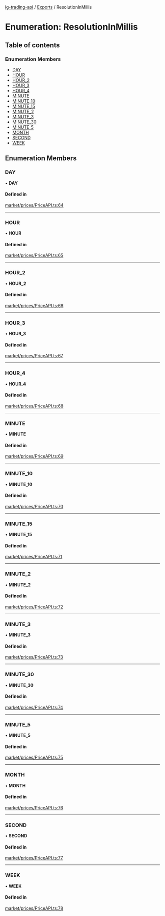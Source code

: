 [ig-trading-api](../README.md) / [Exports](../modules.md) / ResolutionInMillis

# Enumeration: ResolutionInMillis

## Table of contents

### Enumeration Members

- [DAY](ResolutionInMillis.md#day)
- [HOUR](ResolutionInMillis.md#hour)
- [HOUR_2](ResolutionInMillis.md#hour_2)
- [HOUR_3](ResolutionInMillis.md#hour_3)
- [HOUR_4](ResolutionInMillis.md#hour_4)
- [MINUTE](ResolutionInMillis.md#minute)
- [MINUTE_10](ResolutionInMillis.md#minute_10)
- [MINUTE_15](ResolutionInMillis.md#minute_15)
- [MINUTE_2](ResolutionInMillis.md#minute_2)
- [MINUTE_3](ResolutionInMillis.md#minute_3)
- [MINUTE_30](ResolutionInMillis.md#minute_30)
- [MINUTE_5](ResolutionInMillis.md#minute_5)
- [MONTH](ResolutionInMillis.md#month)
- [SECOND](ResolutionInMillis.md#second)
- [WEEK](ResolutionInMillis.md#week)

## Enumeration Members

### DAY

• **DAY**

#### Defined in

[market/prices/PriceAPI.ts:64](https://github.com/bennycode/ig-trading-api/blob/0c7d281/src/market/prices/PriceAPI.ts#L64)

---

### HOUR

• **HOUR**

#### Defined in

[market/prices/PriceAPI.ts:65](https://github.com/bennycode/ig-trading-api/blob/0c7d281/src/market/prices/PriceAPI.ts#L65)

---

### HOUR_2

• **HOUR_2**

#### Defined in

[market/prices/PriceAPI.ts:66](https://github.com/bennycode/ig-trading-api/blob/0c7d281/src/market/prices/PriceAPI.ts#L66)

---

### HOUR_3

• **HOUR_3**

#### Defined in

[market/prices/PriceAPI.ts:67](https://github.com/bennycode/ig-trading-api/blob/0c7d281/src/market/prices/PriceAPI.ts#L67)

---

### HOUR_4

• **HOUR_4**

#### Defined in

[market/prices/PriceAPI.ts:68](https://github.com/bennycode/ig-trading-api/blob/0c7d281/src/market/prices/PriceAPI.ts#L68)

---

### MINUTE

• **MINUTE**

#### Defined in

[market/prices/PriceAPI.ts:69](https://github.com/bennycode/ig-trading-api/blob/0c7d281/src/market/prices/PriceAPI.ts#L69)

---

### MINUTE_10

• **MINUTE_10**

#### Defined in

[market/prices/PriceAPI.ts:70](https://github.com/bennycode/ig-trading-api/blob/0c7d281/src/market/prices/PriceAPI.ts#L70)

---

### MINUTE_15

• **MINUTE_15**

#### Defined in

[market/prices/PriceAPI.ts:71](https://github.com/bennycode/ig-trading-api/blob/0c7d281/src/market/prices/PriceAPI.ts#L71)

---

### MINUTE_2

• **MINUTE_2**

#### Defined in

[market/prices/PriceAPI.ts:72](https://github.com/bennycode/ig-trading-api/blob/0c7d281/src/market/prices/PriceAPI.ts#L72)

---

### MINUTE_3

• **MINUTE_3**

#### Defined in

[market/prices/PriceAPI.ts:73](https://github.com/bennycode/ig-trading-api/blob/0c7d281/src/market/prices/PriceAPI.ts#L73)

---

### MINUTE_30

• **MINUTE_30**

#### Defined in

[market/prices/PriceAPI.ts:74](https://github.com/bennycode/ig-trading-api/blob/0c7d281/src/market/prices/PriceAPI.ts#L74)

---

### MINUTE_5

• **MINUTE_5**

#### Defined in

[market/prices/PriceAPI.ts:75](https://github.com/bennycode/ig-trading-api/blob/0c7d281/src/market/prices/PriceAPI.ts#L75)

---

### MONTH

• **MONTH**

#### Defined in

[market/prices/PriceAPI.ts:76](https://github.com/bennycode/ig-trading-api/blob/0c7d281/src/market/prices/PriceAPI.ts#L76)

---

### SECOND

• **SECOND**

#### Defined in

[market/prices/PriceAPI.ts:77](https://github.com/bennycode/ig-trading-api/blob/0c7d281/src/market/prices/PriceAPI.ts#L77)

---

### WEEK

• **WEEK**

#### Defined in

[market/prices/PriceAPI.ts:78](https://github.com/bennycode/ig-trading-api/blob/0c7d281/src/market/prices/PriceAPI.ts#L78)
